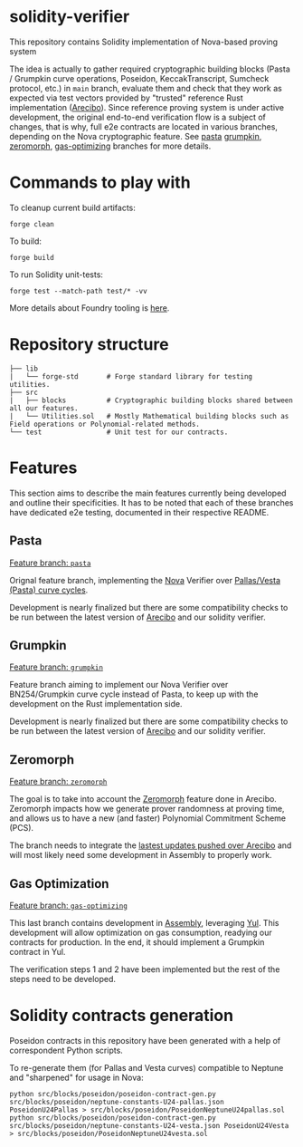 # solidity-verifier

This repository contains Solidity implementation of Nova-based proving system

The idea is actually to gather required cryptographic building blocks (Pasta / Grumpkin curve operations, Poseidon, KeccakTranscript, Sumcheck protocol, etc.) in `main` branch, 
evaluate them and check that they work as expected via test vectors provided by "trusted" reference Rust implementation ([Arecibo](https://github.com/lurk-lab/arecibo)).
Since reference proving system is under active development, the original end-to-end verification flow is a subject of changes, that is why, full e2e contracts are located in various branches,
depending on the Nova cryptographic feature. See [pasta](https://github.com/lurk-lab/solidity-verifier/tree/pasta) [grumpkin](https://github.com/lurk-lab/solidity-verifier/tree/grumpkin), [zeromorph](https://github.com/lurk-lab/solidity-verifier/tree/zeromorph), [gas-optimizing](https://github.com/lurk-lab/solidity-verifier/tree/gas-optimizing) branches for more details.

# Commands to play with

To cleanup current build artifacts:
```
forge clean
```

To build:
```
forge build
```

To run Solidity unit-tests:
```
forge test --match-path test/* -vv
```

More details about Foundry tooling is [here](https://book.getfoundry.sh/).

# Repository structure

```
├── lib
|   └── forge-std       # Forge standard library for testing utilities.
├── src
|   ├── blocks          # Cryptographic building blocks shared between all our features.
|   └── Utilities.sol   # Mostly Mathematical building blocks such as Field operations or Polynomial-related methods. 
└── test                # Unit test for our contracts.
```

# Features

This section aims to describe the main features currently being developed and outline their specificities. It has to be
noted that each of these branches have dedicated e2e testing, documented in their respective README.

## Pasta

[Feature branch: `pasta`](https://github.com/lurk-lab/solidity-verifier/tree/pasta)

Orignal feature branch, implementing the [Nova](https://github.com/microsoft/Nova) Verifier over
[Pallas/Vesta (Pasta) curve cycles](https://electriccoin.co/blog/the-pasta-curves-for-halo-2-and-beyond/).

Development is nearly finalized but there are some compatibility checks to be run between the latest version of [Arecibo](https://github.com/lurk-lab/arecibo)
and our solidity verifier.

## Grumpkin

[Feature branch: `grumpkin`](https://github.com/lurk-lab/solidity-verifier/tree/grumpkin)

Feature branch aiming to implement our Nova Verifier over BN254/Grumpkin curve cycle instead of Pasta, to keep up with the
development on the Rust implementation side.

Development is nearly finalized but there are some compatibility checks to be run between the latest version of [Arecibo](https://github.com/lurk-lab/arecibo)
and our solidity verifier.

## Zeromorph

[Feature branch: `zeromorph`](https://github.com/lurk-lab/solidity-verifier/tree/zeromorph)

The goal is to take into account the [Zeromorph](https://eprint.iacr.org/2023/917.pdf) feature done in Arecibo. Zeromorph
impacts how we generate prover randomness at proving time, and allows us to have a new (and faster) Polynomial Commitment
Scheme (PCS).

The branch needs to integrate the [lastest updates pushed over Arecibo](https://github.com/lurk-lab/arecibo/pull/145) and will
most likely need some development in Assembly to properly work.

## Gas Optimization

[Feature branch: `gas-optimizing`](https://github.com/lurk-lab/solidity-verifier/tree/gas-optimizing)

This last branch contains development in [Assembly](https://docs.soliditylang.org/en/latest/assembly.html), leveraging 
[Yul](https://docs.soliditylang.org/en/latest/yul.html). This development will allow optimization on gas consumption, readying
our contracts for production. In the end, it should implement a Grumpkin contract in Yul.

The verification steps 1 and 2 have been implemented but the rest of the steps need to be developed.

# Solidity contracts generation

Poseidon contracts in this repository have been generated with a help of correspondent Python scripts.

To re-generate them (for Pallas and Vesta curves) compatible to Neptune and "sharpened" for usage in Nova:

```
python src/blocks/poseidon/poseidon-contract-gen.py src/blocks/poseidon/neptune-constants-U24-pallas.json PoseidonU24Pallas > src/blocks/poseidon/PoseidonNeptuneU24pallas.sol
python src/blocks/poseidon/poseidon-contract-gen.py src/blocks/poseidon/neptune-constants-U24-vesta.json PoseidonU24Vesta > src/blocks/poseidon/PoseidonNeptuneU24vesta.sol
```
